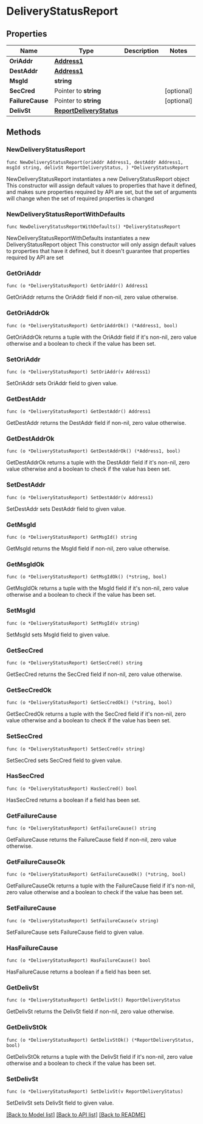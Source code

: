 # DeliveryStatusReport

## Properties

Name | Type | Description | Notes
------------ | ------------- | ------------- | -------------
**OriAddr** | [**Address1**](Address1.md) |  | 
**DestAddr** | [**Address1**](Address1.md) |  | 
**MsgId** | **string** |  | 
**SecCred** | Pointer to **string** |  | [optional] 
**FailureCause** | Pointer to **string** |  | [optional] 
**DelivSt** | [**ReportDeliveryStatus**](ReportDeliveryStatus.md) |  | 

## Methods

### NewDeliveryStatusReport

`func NewDeliveryStatusReport(oriAddr Address1, destAddr Address1, msgId string, delivSt ReportDeliveryStatus, ) *DeliveryStatusReport`

NewDeliveryStatusReport instantiates a new DeliveryStatusReport object
This constructor will assign default values to properties that have it defined,
and makes sure properties required by API are set, but the set of arguments
will change when the set of required properties is changed

### NewDeliveryStatusReportWithDefaults

`func NewDeliveryStatusReportWithDefaults() *DeliveryStatusReport`

NewDeliveryStatusReportWithDefaults instantiates a new DeliveryStatusReport object
This constructor will only assign default values to properties that have it defined,
but it doesn't guarantee that properties required by API are set

### GetOriAddr

`func (o *DeliveryStatusReport) GetOriAddr() Address1`

GetOriAddr returns the OriAddr field if non-nil, zero value otherwise.

### GetOriAddrOk

`func (o *DeliveryStatusReport) GetOriAddrOk() (*Address1, bool)`

GetOriAddrOk returns a tuple with the OriAddr field if it's non-nil, zero value otherwise
and a boolean to check if the value has been set.

### SetOriAddr

`func (o *DeliveryStatusReport) SetOriAddr(v Address1)`

SetOriAddr sets OriAddr field to given value.


### GetDestAddr

`func (o *DeliveryStatusReport) GetDestAddr() Address1`

GetDestAddr returns the DestAddr field if non-nil, zero value otherwise.

### GetDestAddrOk

`func (o *DeliveryStatusReport) GetDestAddrOk() (*Address1, bool)`

GetDestAddrOk returns a tuple with the DestAddr field if it's non-nil, zero value otherwise
and a boolean to check if the value has been set.

### SetDestAddr

`func (o *DeliveryStatusReport) SetDestAddr(v Address1)`

SetDestAddr sets DestAddr field to given value.


### GetMsgId

`func (o *DeliveryStatusReport) GetMsgId() string`

GetMsgId returns the MsgId field if non-nil, zero value otherwise.

### GetMsgIdOk

`func (o *DeliveryStatusReport) GetMsgIdOk() (*string, bool)`

GetMsgIdOk returns a tuple with the MsgId field if it's non-nil, zero value otherwise
and a boolean to check if the value has been set.

### SetMsgId

`func (o *DeliveryStatusReport) SetMsgId(v string)`

SetMsgId sets MsgId field to given value.


### GetSecCred

`func (o *DeliveryStatusReport) GetSecCred() string`

GetSecCred returns the SecCred field if non-nil, zero value otherwise.

### GetSecCredOk

`func (o *DeliveryStatusReport) GetSecCredOk() (*string, bool)`

GetSecCredOk returns a tuple with the SecCred field if it's non-nil, zero value otherwise
and a boolean to check if the value has been set.

### SetSecCred

`func (o *DeliveryStatusReport) SetSecCred(v string)`

SetSecCred sets SecCred field to given value.

### HasSecCred

`func (o *DeliveryStatusReport) HasSecCred() bool`

HasSecCred returns a boolean if a field has been set.

### GetFailureCause

`func (o *DeliveryStatusReport) GetFailureCause() string`

GetFailureCause returns the FailureCause field if non-nil, zero value otherwise.

### GetFailureCauseOk

`func (o *DeliveryStatusReport) GetFailureCauseOk() (*string, bool)`

GetFailureCauseOk returns a tuple with the FailureCause field if it's non-nil, zero value otherwise
and a boolean to check if the value has been set.

### SetFailureCause

`func (o *DeliveryStatusReport) SetFailureCause(v string)`

SetFailureCause sets FailureCause field to given value.

### HasFailureCause

`func (o *DeliveryStatusReport) HasFailureCause() bool`

HasFailureCause returns a boolean if a field has been set.

### GetDelivSt

`func (o *DeliveryStatusReport) GetDelivSt() ReportDeliveryStatus`

GetDelivSt returns the DelivSt field if non-nil, zero value otherwise.

### GetDelivStOk

`func (o *DeliveryStatusReport) GetDelivStOk() (*ReportDeliveryStatus, bool)`

GetDelivStOk returns a tuple with the DelivSt field if it's non-nil, zero value otherwise
and a boolean to check if the value has been set.

### SetDelivSt

`func (o *DeliveryStatusReport) SetDelivSt(v ReportDeliveryStatus)`

SetDelivSt sets DelivSt field to given value.



[[Back to Model list]](../README.md#documentation-for-models) [[Back to API list]](../README.md#documentation-for-api-endpoints) [[Back to README]](../README.md)


